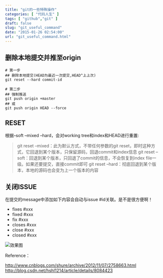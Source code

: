 ```yaml
---
title: "git的一些特殊操作"
categories: [ "代码人生" ]
tags: [ "github","git" ]
draft: false
slug: "git_useful_command"
date: "2015-01-26 02:54:00"
url: "git_useful_command.html"
---
```


## 删除本地提交并推至origin

```
# 第一步
## 删除本地提交(HEAD为最近一次提交,HEAD^上上次)
git reset --hard commit-id

# 第二步
## 强制推送
git push origin +master
## 或
git push origin HEAD --force
```

## RESET

根据–soft –mixed –hard，会对working tree和index和HEAD进行重置:

> git reset –mixed：此为默认方式，不带任何参数的git reset，即时这种方式，它回退到某个版本，只保留源码，回退commit和index信息
> git reset –soft：回退到某个版本，只回退了commit的信息，不会恢复到index file一级。如果还要提交，直接commit即可
> git reset –hard：彻底回退到某个版本，本地的源码也会变为上一个版本的内容


## 关闭ISSUE

在提交的message中添加如下内容会自动与issue #id关联。是不是很方便啊！

- fixes #xxx
- fixed #xxx
- fix #xxx
- closes #xxx
- close #xxx
- closed #xxx

![效果图][1]


Reference：

http://www.cnblogs.com/shure/archive/2012/11/07/2758663.html
http://blog.csdn.net/hshl1214/article/details/8084423


  [1]: https://blog.phpgao.com/usr/uploads/2015/01/2788895670.png